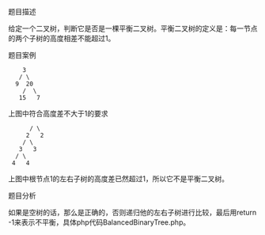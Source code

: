 题目描述

给定一个二叉树，判断它是否是一棵平衡二叉树。平衡二叉树的定义是：每一节点的两个子树的高度相差不能超过1。

题目案例
```
    3
   / \
  9  20
    /  \
   15   7
```
上图中符合高度差不大于1的要求
```
      / \
     2   2
    / \
   3   3
  / \
 4   4
```
上图中根节点1的左右子树的高度差已然超过1，所以它不是平衡二叉树。

题目分析

如果是空树的话，那么是正确的，否则递归他的左右子树进行比较，最后用return -1来表示不平衡，具体php代码BalancedBinaryTree.php。
